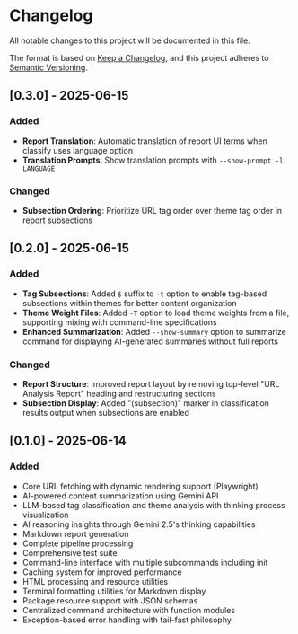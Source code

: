 # Changelog

All notable changes to this project will be documented in this file.

The format is based on [Keep a Changelog](https://keepachangelog.com/en/1.0.0/),
and this project adheres to [Semantic Versioning](https://semver.org/spec/v2.0.0.html).

## [0.3.0] - 2025-06-15

### Added
- **Report Translation**: Automatic translation of report UI terms when classify uses language option
- **Translation Prompts**: Show translation prompts with `--show-prompt -l LANGUAGE`

### Changed
- **Subsection Ordering**: Prioritize URL tag order over theme tag order in report subsections

## [0.2.0] - 2025-06-15

### Added
- **Tag Subsections**: Added `$` suffix to `-t` option to enable tag-based subsections within themes for better content organization
- **Theme Weight Files**: Added `-T` option to load theme weights from a file, supporting mixing with command-line specifications
- **Enhanced Summarization**: Added `--show-summary` option to summarize command for displaying AI-generated summaries without full reports

### Changed
- **Report Structure**: Improved report layout by removing top-level "URL Analysis Report" heading and restructuring sections
- **Subsection Display**: Added "(subsection)" marker in classification results output when subsections are enabled

## [0.1.0] - 2025-06-14

### Added
- Core URL fetching with dynamic rendering support (Playwright)
- AI-powered content summarization using Gemini API
- LLM-based tag classification and theme analysis with thinking process visualization
- AI reasoning insights through Gemini 2.5's thinking capabilities
- Markdown report generation
- Complete pipeline processing
- Comprehensive test suite
- Command-line interface with multiple subcommands including init
- Caching system for improved performance
- HTML processing and resource utilities
- Terminal formatting utilities for Markdown display
- Package resource support with JSON schemas
- Centralized command architecture with function modules
- Exception-based error handling with fail-fast philosophy
